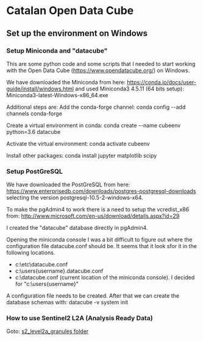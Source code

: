 # Catalan Open Data Cube

## Set up the environment on Windows
### Setup Miniconda and "datacube"
This are some python code and some scripts that I needed to start working with the Open Data Cube (https://www.opendatacube.org/) on Windows.

We have downloaded the Miniconda from here:
https://conda.io/docs/user-guide/install/windows.html
and used Miniconda3 4.5.11 (64 bits setup): Miniconda3-latest-Windows-x86_64.exe

Additional steps are:
Add the conda-forge channel: conda config --add channels conda-forge

Create a virtual environment in conda: conda create --name cubeenv python=3.6 datacube

Activate the virtual environment: conda activate cubeenv

Install other packages: conda install jupyter matplotlib scipy

### Setup PostGreSQL
We have downloaded the PostGreSQL from here:
https://www.enterprisedb.com/downloads/postgres-postgresql-downloads
selecting the version postgresql-10.5-2-windows-x64.

To make the pgAdmin4 to work there is a need to setup the vcredist_x86 from: http://www.microsoft.com/en-us/download/details.aspx?id=29

I created the "datacube" database directly in pgAdmin4.

Opening the miniconda console I was a bit difficult to figure out where the configuration file datacube.conf should be. 
It seems that it look sfor it in the following locations.
* c:\etc\datacube.conf
* c:\users\{username}\.datacube.conf
* c:\datacube.conf (current location of the miniconda console).
I decided for "c:\users\{username}"

A configuration file needs to be created. After that we can create the database schemas with:
datacube -v system init

### How to use Sentinel2 L2A (Analysis Ready Data)
Goto: [s2_level2a_granules folder](s2_level2a_granules)

